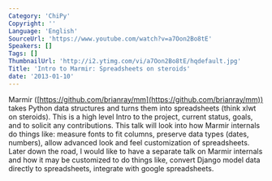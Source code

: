 ```yaml
---
Category: 'ChiPy'
Copyright: ''
Language: 'English'
SourceUrl: 'https://www.youtube.com/watch?v=a7Oon2Bo8tE'
Speakers: []
Tags: []
ThumbnailUrl: 'http://i2.ytimg.com/vi/a7Oon2Bo8tE/hqdefault.jpg'
Title: 'Intro to Marmir: Spreadsheets on steroids'
date: '2013-01-10'
---
```

Marmir ([https://github.com/brianray/mm](https://github.com/brianray/mm))
takes Python data structures and turns them into spreadsheets (think xlwt on
steroids). This is a high level Intro to the project, current status, goals,
and to solicit any contributions. This talk will look into how Marmir
internals do things like: measure fonts to fit columns, preserve data types
(dates, numbers), allow advanced look and feel customization of spreadsheets.
Later down the road, I would like to have a separate talk on Marmir internals
and how it may be customized to do things like, convert Django model data
directly to spreadsheets, integrate with google spreadsheets.


